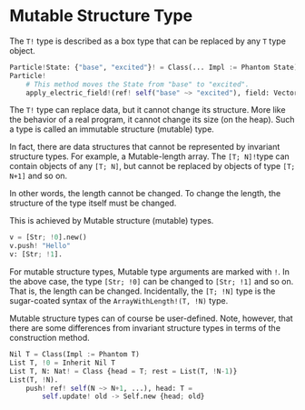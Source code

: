 # Mutable Structure Type

The ``T!`` type is described as a box type that can be replaced by any ``T`` type object.

```python
Particle!State: {"base", "excited"}! = Class(... Impl := Phantom State)
Particle!
    # This method moves the State from "base" to "excited".
    apply_electric_field!(ref! self("base" ~> "excited"), field: Vector) = ...
```

The ``T!`` type can replace data, but it cannot change its structure.
More like the behavior of a real program, it cannot change its size (on the heap). Such a type is called an immutable structure (mutable) type.

In fact, there are data structures that cannot be represented by invariant structure types.
For example, a Mutable-length array. The `[T; N]!`type can contain objects of any `[T; N]`, but cannot be replaced by objects of type `[T; N+1]` and so on.

In other words, the length cannot be changed. To change the length, the structure of the type itself must be changed.

This is achieved by Mutable structure (mutable) types.

```python
v = [Str; !0].new()
v.push! "Hello"
v: [Str; !1].
```

For mutable structure types, Mutable type arguments are marked with `!`. In the above case, the type `[Str; !0]` can be changed to `[Str; !1]` and so on. That is, the length can be changed.
Incidentally, the `[T; !N]` type is the sugar-coated syntax of the `ArrayWithLength!(T, !N)` type.

Mutable structure types can of course be user-defined. Note, however, that there are some differences from invariant structure types in terms of the construction method.

```python
Nil T = Class(Impl := Phantom T)
List T, !0 = Inherit Nil T
List T, N: Nat! = Class {head = T; rest = List(T, !N-1)}
List(T, !N).
    push! ref! self(N ~> N+1, ...), head: T =
        self.update! old -> Self.new {head; old}
```
